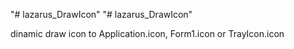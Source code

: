 "# lazarus_DrawIcon" 
"# lazarus_DrawIcon" 

dinamic draw icon to Application.icon, Form1.icon or TrayIcon.icon